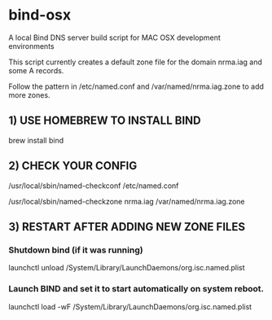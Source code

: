 bind-osx
========

A local Bind DNS server build script for MAC OSX development environments

This script currently creates a default zone file for the domain nrma.iag and some A records.

Follow the pattern in /etc/named.conf and /var/named/nrma.iag.zone to add more zones.


## 1) USE HOMEBREW TO INSTALL BIND

brew install bind


## 2) CHECK YOUR CONFIG

/usr/local/sbin/named-checkconf /etc/named.conf

/usr/local/sbin/named-checkzone nrma.iag /var/named/nrma.iag.zone


## 3) RESTART AFTER ADDING NEW ZONE FILES

### Shutdown bind (if it was running)
launchctl unload /System/Library/LaunchDaemons/org.isc.named.plist


### Launch BIND and set it to start automatically on system reboot.
launchctl load -wF /System/Library/LaunchDaemons/org.isc.named.plist
